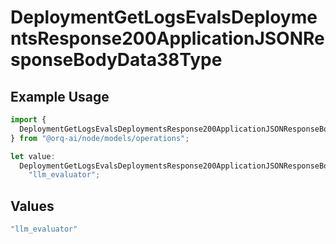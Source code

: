 # DeploymentGetLogsEvalsDeploymentsResponse200ApplicationJSONResponseBodyData38Type

## Example Usage

```typescript
import {
  DeploymentGetLogsEvalsDeploymentsResponse200ApplicationJSONResponseBodyData38Type,
} from "@orq-ai/node/models/operations";

let value:
  DeploymentGetLogsEvalsDeploymentsResponse200ApplicationJSONResponseBodyData38Type =
    "llm_evaluator";
```

## Values

```typescript
"llm_evaluator"
```